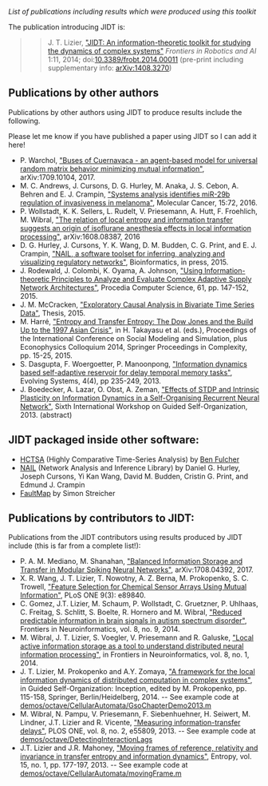 _List of publications including results which were produced using this toolkit_

The publication introducing JIDT is:
>> J. T. Lizier, ["JIDT: An information-theoretic toolkit for studying the dynamics of complex systems"](http://arxiv.org/abs/1408.3270) _Frontiers in Robotics and AI_ 1:11, 2014; doi:[10.3389/frobt.2014.00011](http://dx.doi.org/10.3389/frobt.2014.00011) (pre-print including supplementary info: [arXiv:1408.3270](http://arxiv.org/abs/1408.3270))

## Publications by other authors

Publications by other authors using JIDT to produce results include the following.

Please let me know if you have published a paper using JIDT so I can add it here!

  * P.  Warchol, ["Buses of Cuernavaca - an agent-based model for universal random matrix behavior minimizing
mutual information"](https://arxiv.org/pdf/1709.10104.pdf), arXiv:1709.10104, 2017.
  * M. C. Andrews, J. Cursons, D. G. Hurley, M. Anaka, J. S. Cebon, A. Behren and E. J. Crampin, ["Systems analysis identifies miR-29b regulation of invasiveness in melanoma"](http://dx.doi.org/10.1186/s12943-016-0554-y), Molecular Cancer, 15:72, 2016.
  * P. Wollstadt, K. K. Sellers, L. Rudelt, V. Priesemann, A. Hutt, F. Froehlich, M. Wibral, ["The relation of local entropy and information transfer suggests an origin of isoflurane anesthesia effects in local information processing"](http://arxiv.org/pdf/1608.08387.pdf), arXiv:1608.08387, 2016
  * D. G. Hurley, J. Cursons, Y. K. Wang, D. M. Budden, C. G. Print, and E. J. Crampin, ["NAIL, a software toolset for inferring, analyzing and visualizing regulatory networks"](http://dx.doi.org/10.1093/bioinformatics/btu612), Bioinformatics, in press, 2015.
  * J. Rodewald, J. Colombi, K. Oyama, A. Johnson, ["Using Information-theoretic Principles to Analyze and Evaluate Complex Adaptive Supply Network Architectures"](http://dx.doi.org/10.1016/j.procs.2015.09.176), Procedia Computer Science, 61, pp. 147-152, 2015.
  * J. M. McCracken, ["Exploratory Causal Analysis in Bivariate Time Series Data"](http://bobweigel.net/projects/images/JMMcCracken_thesis_submitteddraft.pdf), Thesis, 2015.
  * M. Harré, ["Entropy and Transfer Entropy: The Dow Jones and the Build Up to the 1997 Asian Crisis"](http://dx.doi.org/10.1007/978-3-319-20591-5_2), in H. Takayasu et al. (eds.), Proceedings of the International Conference on Social Modeling and Simulation, plus Econophysics Colloquium 2014, Springer Proceedings in Complexity, pp. 15-25, 2015.
  * S. Dasgupta, F. Woergoetter, P. Manoonpong, ["Information dynamics based self-adaptive reservoir for delay temporal memory tasks"](http://dx.doi.org/10.1007/s12530-013-9080-y), Evolving Systems, 4(4), pp 235-249, 2013.
  * J. Boedecker, A. Lazar, O. Obst, A. Zeman, ["Effects of STDP and Intrinsic Plasticity on Information Dynamics in a Self-Organising Recurrent Neural Network"](http://prokopenko.net/abstracts/Boedecker-etal.pdf), Sixth International Workshop on Guided Self-Organization, 2013. (abstract)

<!--
Publications by other authors mentioning this toolkit:

  * F. Effenberger, ["A primer on information theory, with applications to neuroscience"](http://arxiv.org/abs/1304.2333), arXiv:1304.2333, 2013.-->

## JIDT packaged inside other software:

  * [HCTSA](http://benfulcher.github.io/hctsa/) (Highly Comparative Time-Series Analysis) by [Ben Fulcher](http://www.benfulcher.com/)
  * [NAIL](https://sourceforge.net/projects/nailsystemsbiology/) (Network Analysis and Inference Library) by Daniel G. Hurley, Joseph Cursons, Yi Kan Wang, David M. Budden, Cristin G. Print, and Edmund J. Crampin
  * [FaultMap](https://github.com/SimonStreicher/FaultMap) by Simon Streicher

## Publications by contributors to JIDT:

Publications from the JIDT contributors using results produced by JIDT include (this is far from a complete list!):

  * P. A. M. Mediano, M. Shanahan, ["Balanced Information Storage and Transfer in Modular Spiking Neural Networks"](https://arxiv.org/abs/1708.04392), arXiv:1708.04392, 2017.
  * X. R. Wang, J. T. Lizier, T. Nowotny, A. Z. Berna, M. Prokopenko, S. C. Trowell, ["Feature Selection for Chemical Sensor Arrays Using Mutual Information"](http://dx.doi.org/10.1371/journal.pone.0089840), PLoS ONE 9(3): e89840.
  * C. Gomez, J.T. Lizier, M. Schaum, P. Wollstadt, C. Gruetzner, P. Uhlhaas, C. Freitag, S. Schlitt, S. Boelte, R. Hornero and M. Wibral, ["Reduced predictable information in brain signals in autism spectrum disorder"](http://dx.doi.org/10.3389/fninf.2014.00009), Frontiers in Neuroinformatics, vol. 8, no. 9, 2014.
  * M. Wibral, J. T. Lizier, S. Voegler, V. Priesemann and R. Galuske, ["Local active information storage as a tool to understand distributed neural information processing"](http://dx.doi.org/10.3389/fninf.2014.00001), in Frontiers in Neuroinformatics, vol. 8, no. 1, 2014.
  * J. T. Lizier, M. Prokopenko and A.Y. Zomaya, ["A framework for the local information dynamics of distributed computation in complex systems"](http://dx.doi.org/10.1007/978-3-642-53734-9_5), in Guided Self-Organization: Inception, edited by M. Prokopenko, pp. 115-158, Springer, Berlin/Heidelberg, 2014. -- See example code at [demos/octave/CellularAutomata/GsoChapterDemo2013.m](../blob/master/demos/octave/CellularAutomata/GsoChapterDemo2013.m)
  * M. Wibral, N. Pampu, V. Priesemann, F. Siebenhuehner, H. Seiwert, M. Lindner, J.T. Lizier and R. Vicente, ["Measuring information-transfer delays"](http://dx.doi.org/10.1371/journal.pone.0055809), PLOS ONE, vol. 8, no. 2, e55809, 2013. -- See example code at [demos/octave/DetectingInteractionLags](../blob/master/demos/octave/DetectingInteractionLags)
  * J.T. Lizier and J.R. Mahoney, ["Moving frames of reference, relativity and invariance in transfer entropy and information dynamics"](http://dx.doi.org/10.3390/e15010177), Entropy, vol. 15, no. 1, pp. 177-197, 2013. -- See example code at [demos/octave/CellularAutomata/movingFrame.m](../blob/master/demos/octave/CellularAutomata/movingFrame.m)

<!---
Other articles where we used the toolkit but didn't cite it (usually because the articles were out before this practise started:
- Cliff 2013
- Lizier IEEE ALife 2013
- Miller 2014
- Wang 2012
- etc
-->

